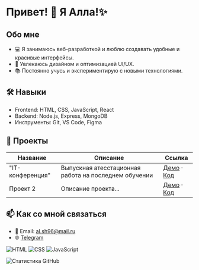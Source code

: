 # Привет! 👋 Я Алла!✨

## Обо мне
- 💻 Я занимаюсь веб-разработкой и люблю создавать удобные и красивые интерфейсы.
- 🎨 Увлекаюсь дизайном и оптимизацией UI/UX.
- 📚 Постоянно учусь и экспериментирую с новыми технологиями.

## 🛠️ Навыки
- Frontend: HTML, CSS, JavaScript, React
- Backend: Node.js, Express, MongoDB
- Инструменты: Git, VS Code, Figma

## 📂 Проекты
| Название      | Описание            | Ссылка                       |
|---------------|---------------------|------------------------------|
| "IT-конференция"  | Выпускная атесстационная работа на последнем обучении | [Демо](https://allapost.github.io/GP_DAYS_2024/) · [Код](https://github.com/AllaPost/GP_DAYS_2024)         |
| Проект 2  | Описание проекта... | [Демо](#) · [Код](#)         |

## 📫 Как со мной связаться
- 📧 Email: al.sh96@mail.ru
- 🌐 [Telegram](@all_sh96)

![HTML](https://img.shields.io/badge/-HTML-orange)
![CSS](https://img.shields.io/badge/-CSS-blue)
![JavaScript](https://img.shields.io/badge/-JavaScript-yellow)

![Статистика GitHub](https://github-readme-stats.vercel.app/api?username=AllaPost)
